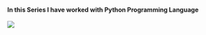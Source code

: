 #### In this Series I have worked with Python Programming Language


<img src="C:\Users\UMAIR\Downloads\00.jpeg">
